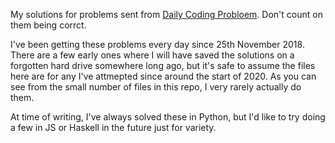 My solutions for problems sent from [Daily Coding Probloem](https://www.dailycodingproblem.com/). Don't count on them being corrct.

I've been getting these problems every day since 25th November 2018. There are a few early ones where I will have saved the solutions on a forgotten hard drive somewhere long ago, but it's safe to assume the files here are for any I've attmepted since around the start of 2020. As you can see from the small number of files in this repo, I very rarely actually do them.

At time of writing, I've always solved these in Python, but I'd like to try doing a few in JS or Haskell in the future just for variety.
